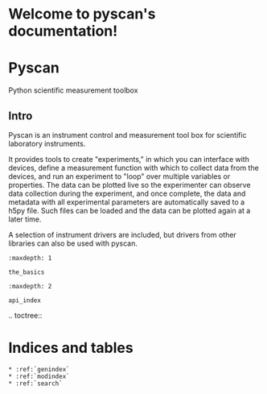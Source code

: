 Welcome to pyscan's documentation!
==================================

# Pyscan

Python scientific measurement toolbox

## Intro

Pyscan is an instrument control and measurement tool box for scientific laboratory instruments.

It provides tools to create "experiments," in which you can interface with devices, define a measurement function with which to collect data from the devices, and run an experiment to "loop" over multiple variables or properties. The data can be plotted live so the experimenter can observe data collection during the experiment, and once complete, the data and metadata with all experimental parameters are automatically saved to a h5py file. Such files can be loaded and the data can be plotted again at a later time.

A selection of instrument drivers are included, but drivers from other libraries can also be used with pyscan.

```{toctree}
:maxdepth: 1

the_basics
```

```{toctree}
:maxdepth: 2

api_index
```
.. toctree::


# Indices and tables

```{eval-rst}
* :ref:`genindex`
* :ref:`modindex`
* :ref:`search`
```

